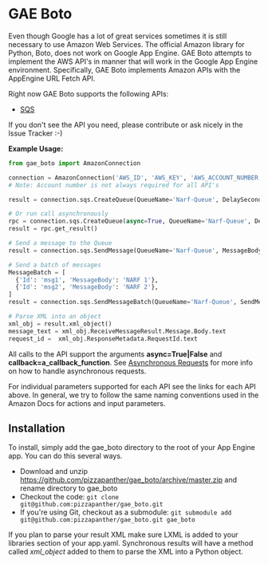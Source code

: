 # GAE Boto

Even though Google has a lot of great services sometimes it is still necessary to use Amazon Web Services.  The official Amazon library for Python, Boto, does not work on Google App Engine.  GAE Boto attempts to implement the AWS API's in manner that will work in the Google App Engine environment.  Specifically, GAE Boto implements Amazon APIs with the AppEngine URL Fetch API.

Right now GAE Boto supports the following APIs:

* [SQS](docs/sqs.md)

If you don't see the API you need, please contribute or ask nicely in the Issue Tracker :-)

**Example Usage:**

```python
from gae_boto import AmazonConnection

connection = AmazonConnection('AWS_ID', 'AWS_KEY', 'AWS_ACCOUNT_NUMBER')
# Note: Account number is not always required for all API's

result = connection.sqs.CreateQueue(QueueName='Narf-Queue', DelaySeconds=50)

# Or run call asynchronously
rpc = connection.sqs.CreateQueue(async=True, QueueName='Narf-Queue', DelaySeconds=50)
result = rpc.get_result()

# Send a message to the Queue
result = connection.sqs.SendMessage(QueueName='Narf-Queue', MessageBody='I like turtles')

# Send a batch of messages
MessageBatch = [
  {'Id': 'msg1', 'MessageBody': 'NARF 1'},
  {'Id': 'msg2', 'MessageBody': 'NARF 2'},
]
result = connection.sqs.SendMessageBatch(QueueName='Narf-Queue', SendMessageBatchRequestEntry=MessageBatch)

# Parse XML into an object
xml_obj = result.xml_object()
message_text = xml_obj.ReceiveMessageResult.Message.Body.text
request_id =  xml_obj.ResponseMetadata.RequestId.text
```

All calls to the API support the arguments **async=True|False** and **callback=a_callback_function**.  See [Asynchronous Requests](https://developers.google.com/appengine/docs/python/urlfetch/asynchronousrequests) for more info on how to handle asynchronous requests.

For individual parameters supported for each API see the links for each API above.  In general, we try to follow the same naming conventions used in the Amazon Docs for actions and input parameters.

## Installation

To install, simply add the gae_boto directory to the root of your App Engine app. You can do this several ways.

* Download and unzip https://github.com/pizzapanther/gae_boto/archive/master.zip and rename directory to gae_boto
* Checkout the code: `git clone git@github.com:pizzapanther/gae_boto.git`
* If you're using Git, checkout as a submodule: `git submodule add git@github.com:pizzapanther/gae_boto.git gae_boto`

If you plan to parse your result XML make sure LXML is added to your libraries section of your app.yaml.  Synchronous results will have a method called _xml_object_ added to them to parse the XML into a Python object.
